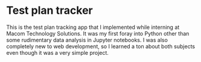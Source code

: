 # Test plan tracker
This is the test plan tracking app that I implemented while interning at Macom Technology Solutions. It was my first foray into Python other than some rudimentary data analysis in Jupyter notebooks. I was also completely new to web development, so I learned a ton about both subjects even though it was a very simple project.
